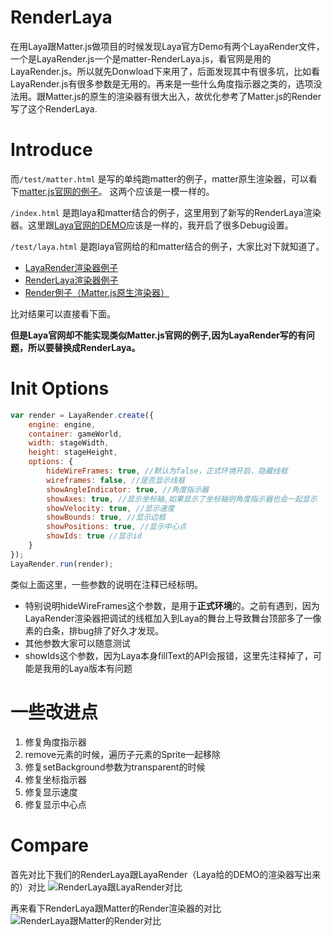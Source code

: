 # RenderLaya
在用Laya跟Matter.js做项目的时候发现Laya官方Demo有两个LayaRender文件，一个是LayaRender.js一个是matter-RenderLaya.js，看官网是用的LayaRender.js。所以就先Donwload下来用了，后面发现其中有很多坑，比如看LayaRender.js有很多参数是无用的。再来是一些什么角度指示器之类的，选项没法用。跟Matter.js的原生的渲染器有很大出入，故优化参考了Matter.js的Render写了这个RenderLaya.

# Introduce
而`/test/matter.html` 是写的单纯跑matter的例子，matter原生渲染器，可以看下[matter.js官网的例子](http://brm.io/matter-js/demo/#slingshot)。
这两个应该是一模一样的。

`/index.html` 是跑laya和matter结合的例子，这里用到了新写的RenderLaya渲染器。这里跟[Laya官网的DEMO](https://layaair.ldc.layabox.com/demo/?category=2d&group=Physics&name=Slingshot)应该是一样的，我开启了很多Debug设置。

`/test/laya.html` 是跑laya官网给的和matter结合的例子，大家比对下就知道了。

- [LayaRender渲染器例子](http://www.manfredhu.com/RenderLaya/test/laya.html)
- [RenderLaya渲染器例子](http://www.manfredhu.com/RenderLaya/index.html)
- [Render例子（Matter.js原生渲染器）](http://www.manfredhu.com/RenderLaya/test/matter.html)

比对结果可以直接看下面。

**但是Laya官网却不能实现类似Matter.js官网的例子,因为LayaRender写的有问题，所以要替换成RenderLaya。**

# Init Options

 ```js
 var render = LayaRender.create({
     engine: engine,
     container: gameWorld,
     width: stageWidth,
     height: stageHeight,
     options: {
         hideWireFrames: true, //默认为false，正式环境开启，隐藏线框
         wireframes: false, //是否显示线框
         showAngleIndicator: true, //角度指示器
         showAxes: true, //显示坐标轴,如果显示了坐标轴则角度指示器也会一起显示
         showVelocity: true, //显示速度
         showBounds: true, //显示边框
         showPositions: true, //显示中心点
         showIds: true //显示id
     }
 });
 LayaRender.run(render);
 ```
 
类似上面这里，一些参数的说明在注释已经标明。
- 特别说明hideWireFrames这个参数，是用于**正式环境**的。之前有遇到，因为LayaRender渲染器把调试的线框加入到Laya的舞台上导致舞台顶部多了一像素的白条，排bug排了好久才发现。
- 其他参数大家可以随意测试
- showIds这个参数，因为Laya本身fillText的API会报错，这里先注释掉了，可能是我用的Laya版本有问题

# 一些改进点
1. 修复角度指示器
2. remove元素的时候，遍历子元素的Sprite一起移除
3. 修复setBackground参数为transparent的时候
4. 修复坐标指示器
5. 修复显示速度
6. 修复显示中心点

# Compare
首先对比下我们的RenderLaya跟LayaRender（Laya给的DEMO的渲染器写出来的）对比
![RenderLaya跟LayaRender对比](https://github.com/ManfredHu/RenderLaya/raw/master/otherImage/compare-LayaRender-RenderLaya.png)


再来看下RenderLaya跟Matter的Render渲染器的对比
![RenderLaya跟Matter的Render对比](https://github.com/ManfredHu/RenderLaya/raw/master/otherImage/compare-RenderLaya-Render.png)







